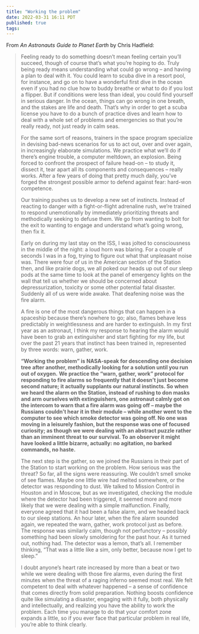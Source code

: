 ```yaml
---
title: "Working the problem"
date: 2022-03-31 16:11 PDT
published: true
tags:
---
```


From _An Astronauts Guide to Planet Earth_ by Chris Hadfield:

<blockquote markdown="1">

Feeling ready to do something doesn’t mean feeling certain you’ll succeed, though of course that’s what you’re hoping to do. Truly being ready means understanding what could go wrong – and having a plan to deal with it. You could learn to scuba dive in a resort pool, for instance, and go on to have a wonderful first dive in the ocean even if you had no clue how to buddy breathe or what to do if you lost a flipper. But if conditions were less than ideal, you could find yourself in serious danger. In the ocean, things can go wrong in one breath, and the stakes are life and death. That’s why in order to get a scuba license you have to do a bunch of practice dives and learn how to deal with a whole set of problems and emergencies so that you’re really ready, not just ready in calm seas.

For the same sort of reasons, trainers in the space program specialize in devising bad-news scenarios for us to act out, over and over again, in increasingly elaborate simulations. We practice what we’ll do if there’s engine trouble, a computer meltdown, an explosion. Being forced to confront the prospect of failure head-on – to study it, dissect it, tear apart all its components and consequences – really works. After a few years of doing that pretty much daily, you’ve forged the strongest possible armor to defend against fear: hard-won competence.

Our training pushes us to develop a new set of instincts. Instead of reacting to danger with a fight-or-flight adrenaline rush, we’re trained to respond unemotionally by immediately prioritizing threats and methodically seeking to defuse them. We go from wanting to bolt for the exit to wanting to engage and understand what’s going wrong, then fix it.

Early on during my last stay on the ISS, I was jolted to consciousness in the middle of the night: a loud horn was blaring. For a couple of seconds I was in a fog, trying to figure out what that unpleasant noise was. There were four of us in the American section of the Station then, and like prairie dogs, we all poked our heads up out of our sleep pods at the same time to look at the panel of emergency lights on the wall that tell us whether we should be concerned about depressurization, toxicity or some other potential fatal disaster. Suddenly all of us were wide awake. That deafening noise was the fire alarm.

A fire is one of the most dangerous things that can happen in a spaceship because there’s nowhere to go; also, flames behave less predictably in weightlessness and are harder to extinguish. In my first year as an astronaut, I think my response to hearing the alarm would have been to grab an extinguisher and start fighting for my life, but over the past 21 years that instinct has been trained in, represented by three words: warn, gather, work.

**“Working the problem” is NASA-speak for descending one decision tree after another, methodically looking for a solution until you run out of oxygen.** **We practice the “warn, gather, work” protocol for responding to fire alarms so frequently that it doesn’t just become second nature; it actually supplants our natural instincts. So when we heard the alarm on the Station, instead of rushing to don masks and arm ourselves with extinguishers, one astronaut calmly got on the intercom to warn that a fire alarm was going off – maybe the Russians couldn’t hear it in their module – while another went to the computer to see which smoke detector was going off. No one was moving in a leisurely fashion, but the response was one of focused curiosity; as though we were dealing with an abstract puzzle rather than an imminent threat to our survival. To an observer it might have looked a little bizarre, actually: no agitation, no barked commands, no haste.**

The next step is the gather, so we joined the Russians in their part of the Station to start working on the problem. How serious was the threat? So far, all the signs were reassuring. We couldn’t smell smoke of see flames. Maybe one little wire had melted somewhere, or the detector was responding to dust. We talked to Mission Control in Houston and in Moscow, but as we investigated, checking the module where the detector had been triggered, it seemed more and more likely that we were dealing with a simple malfunction. Finally, everyone agreed that it had been a false alarm, and we headed back to our sleep stations. An hour later, when the fire alarm sounded again, we repeated the warn, gather, work protocol just as before. The response was similarly calm, though not perfunctory – possibly something had been slowly smoldering for the past hour. As it turned out, nothing had. The detector was a lemon, that’s all. I remember thinking, “That was a little like a sim, only better, because now I get to sleep.”

I doubt anyone’s heart rate increased by more than a beat or two while we were dealing with those fire alarms, even during the first minutes when the threat of a raging inferno seemed most real. We felt competent to deal with whatever happened – a sense of confidence that comes directly from solid preparation. Nothing boosts confidence quite like simulating a disaster, engaging with it fully, both physically and intellectually, and realizing you have the ability to work the problem. Each time you manage to do that your comfort zone expands a little, so if you ever face that particular problem in real life, you’re able to think clearly.

</blockquote>
